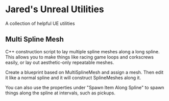 # Jared's Unreal Utilities
A collection of helpful UE utilities

## Multi Spline Mesh
C++ construction script to lay multiple spline meshes along a long spline. This allows you to make things like racing game loops and corkscrews easily, or lay out aesthetic-only repeatable meshes.

Create a blueprint based on MultiSplineMesh and assign a mesh. Then edit it like a normal spline and it will construct SplineMeshes along it.

You can also use the properties under "Spawn Item Along Spline" to spawn things along the spline at intervals, such as pickups.

